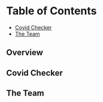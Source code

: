 # Table of Contents
* [Covid Checker](#covid-check)
* [The Team](#the-team)


## Overview

## Covid Checker


## The Team
